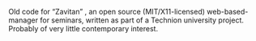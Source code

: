 Old code for “Zavitan” , an open source (MIT/X11-licensed) web-based-manager
for seminars, written as part of a Technion university project. Probably
of very little contemporary interest.
